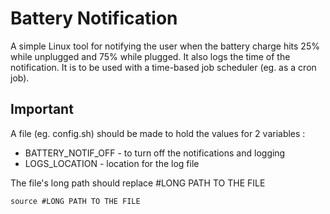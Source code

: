 # Battery Notification

A simple Linux tool for notifying the user when the battery charge hits 25% while unplugged and 75% while plugged. It also logs the time of the notification. It is to be used with a time-based job scheduler (eg. as a cron job).

## **Important**

A file (eg. config.sh) should be made to hold the values for 2 variables :

- BATTERY_NOTIF_OFF - to turn off the notifications and logging
- LOGS_LOCATION - location for the log file

The file's long path should replace #LONG PATH TO THE FILE

```source #LONG PATH TO THE FILE```
